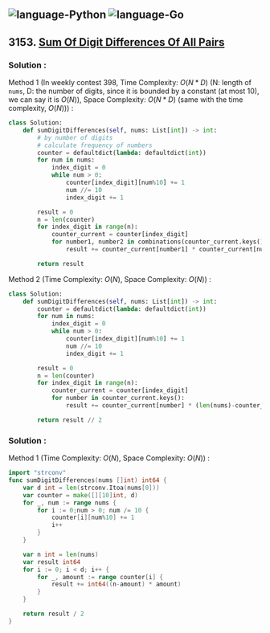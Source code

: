![language-Python](https://img.shields.io/badge/Python-ffd43b?style=for-the-badge&logo=PYTHON)
![language-Go](https://img.shields.io/badge/Go-00add8?style=for-the-badge&logo=GO&logoColor=white)
---

## 3153. [Sum Of Digit Differences Of All Pairs](https://leetcode.com/problems/sum-of-digit-differences-of-all-pairs)

### Solution :

Method 1 (In weekly contest 398, Time Complexity: $O(N*D)$ (N: length of `nums`, D: the number of digits, since it is bounded by a constant (at most 10), we can say it is $O(N)$), Space Complexity: $O(N*D)$ (same with the time complexity, $O(N)$)) :
```python
class Solution:
    def sumDigitDifferences(self, nums: List[int]) -> int:
        # by number of digits
        # calculate frequency of numbers
        counter = defaultdict(lambda: defaultdict(int))
        for num in nums:
            index_digit = 0
            while num > 0:
                counter[index_digit][num%10] += 1
                num //= 10
                index_digit += 1

        result = 0
        n = len(counter)
        for index_digit in range(n):
            counter_current = counter[index_digit]
            for number1, number2 in combinations(counter_current.keys(), 2):
                result += counter_current[number1] * counter_current[number2]

        return result
```

Method 2 (Time Complexity: $O(N)$, Space Complexity: $O(N)$) :
```python
class Solution:
    def sumDigitDifferences(self, nums: List[int]) -> int:
        counter = defaultdict(lambda: defaultdict(int))
        for num in nums:
            index_digit = 0
            while num > 0:
                counter[index_digit][num%10] += 1
                num //= 10
                index_digit += 1

        result = 0
        n = len(counter)
        for index_digit in range(n):
            counter_current = counter[index_digit]
            for number in counter_current.keys():
                result += counter_current[number] * (len(nums)-counter_current[number])

        return result // 2
```

### Solution :

Method 1 (Time Complexity: $O(N)$, Space Complexity: $O(N)$) :
```go
import "strconv"
func sumDigitDifferences(nums []int) int64 {
    var d int = len(strconv.Itoa(nums[0]))
    var counter = make([][10]int, d)
    for _, num := range nums {
        for i := 0;num > 0; num /= 10 {
            counter[i][num%10] += 1
            i++
        }
    }

    var n int = len(nums)
    var result int64
    for i := 0; i < d; i++ {
        for _, amount := range counter[i] {
            result += int64((n-amount) * amount)
        }
    }

    return result / 2
}
```

